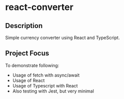 # react-converter
## Description
Simple currency converter using React and TypeScript.

## Project Focus
To demonstrate following:
* Usage of fetch with async/await
* Usage of React
* Usage of Typescript with React
* Also testing with Jest, but very minimal
